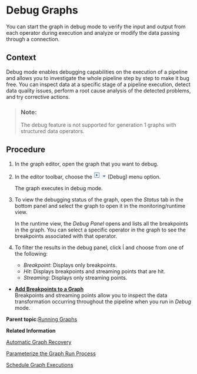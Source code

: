 <!-- loio06b0159614304cc7acc1a278ca0e094b -->

<link rel="stylesheet" type="text/css" href="../css/sap-icons.css"/>

# Debug Graphs

You can start the graph in debug mode to verify the input and output from each operator during execution and analyze or modify the data passing through a connection.



<a name="loio06b0159614304cc7acc1a278ca0e094b__context_ek3_45z_yrb"/>

## Context

Debug mode enables debugging capabilities on the execution of a pipeline and allows you to investigate the whole pipeline step by step to make it bug free. You can inspect data at a specific stage of a pipeline execution, detect data quality issues, perform a root cause analysis of the detected problems, and try corrective actions.

> ### Note:  
> The debug feature is not supported for generation 1 graphs with structured data operators.



<a name="loio06b0159614304cc7acc1a278ca0e094b__steps_fk3_45z_yrb"/>

## Procedure

1.  In the graph editor, open the graph that you want to debug.

2.  In the editor toolbar, choose the ![](images/Run1_ff38da3.png) \(Debug\) menu option.

    The graph executes in debug mode.

3.  To view the debugging status of the graph, open the *Status* tab in the bottom panel and select the graph to open it in the monitoring/runtime view.

    In the runtime view, the *Debug Panel* opens and lists all the breakpoints in the graph. You can select a specific operator in the graph to see the breakpoints associated with that operator.

4.  To filter the results in the debug panel, click <span class="SAP-icons"></span> and choose from one of the following:

    -   *Breakpoint*: Displays only breakpoints.
    -   *Hit*: Displays breakpoints and streaming points that are hit.
    -   *Streaming*: Displays only streaming points.


-   **[Add Breakpoints to a Graph](add-breakpoints-to-a-graph-a8d10fd.md "Breakpoints and streaming points allow you to inspect the data transformation occurring
		throughout the pipeline when you run in Debug mode.")**  
Breakpoints and streaming points allow you to inspect the data transformation occurring throughout the pipeline when you run in *Debug* mode.

**Parent topic:**[Running Graphs](running-graphs-439d0a0.md "After creating a graph, you can run the graph based on the configuration defined for the graph. The Modeler application runs the operators in the graph as individual processes.")

**Related Information**  


[Automatic Graph Recovery](automatic-graph-recovery-4bf172b.md "Configure any graph to recover from failure automatically, regardless of whether the graph uses Generation 1 or Generation 2 operators.")

[Parameterize the Graph Run Process](parameterize-the-graph-run-process-f3caf16.md "Parameterize the graph run process using parameters that assume different values based on the values passed in each graph run.")

[Schedule Graph Executions](schedule-graph-executions-cb46d5f.md "The SAP Data Intelligence Modeler provides capabilities to schedule graph executions.")

